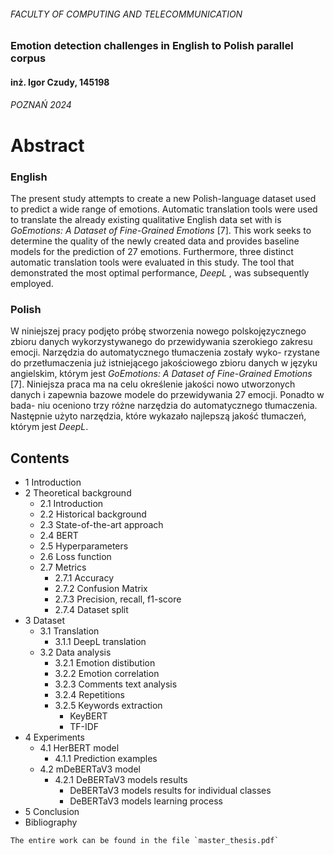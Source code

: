 ###### FACULTY OF COMPUTING AND TELECOMMUNICATION

### Emotion detection challenges in English to Polish parallel corpus

#### inż. Igor Czudy, 145198

###### POZNAŃ 2024


# Abstract

### English

The present study attempts to create a new Polish-language dataset used to predict a wide range of
emotions. Automatic translation tools were used to translate the already existing qualitative English
data set with is _GoEmotions: A Dataset of Fine-Grained Emotions_ [7]. This work seeks to determine
the quality of the newly created data and provides baseline models for the prediction of 27 emotions.
Furthermore, three distinct automatic translation tools were evaluated in this study. The tool that
demonstrated the most optimal performance, _DeepL_ , was subsequently employed.

### Polish

W niniejszej pracy podjęto próbę stworzenia nowego polskojęzycznego zbioru danych wykorzystywanego
do przewidywania szerokiego zakresu emocji. Narzędzia do automatycznego tłumaczenia zostały wyko-
rzystane do przetłumaczenia już istniejącego jakościowego zbioru danych w języku angielskim, którym
jest _GoEmotions: A Dataset of Fine-Grained Emotions_ [7]. Niniejsza praca ma na celu określenie jakości
nowo utworzonych danych i zapewnia bazowe modele do przewidywania 27 emocji. Ponadto w bada-
niu oceniono trzy różne narzędzia do automatycznego tłumaczenia. Następnie użyto narzędzia, które
wykazało najlepszą jakość tłumaczeń, którym jest _DeepL_.



## Contents

- 1 Introduction
- 2 Theoretical background
   - 2.1 Introduction
   - 2.2 Historical background
   - 2.3 State-of-the-art approach
   - 2.4 BERT
   - 2.5 Hyperparameters
   - 2.6 Loss function
   - 2.7 Metrics
      - 2.7.1 Accuracy
      - 2.7.2 Confusion Matrix
      - 2.7.3 Precision, recall, f1-score
      - 2.7.4 Dataset split
- 3 Dataset
   - 3.1 Translation
      - 3.1.1 DeepL translation
   - 3.2 Data analysis
      - 3.2.1 Emotion distibution
      - 3.2.2 Emotion correlation
      - 3.2.3 Comments text analysis
      - 3.2.4 Repetitions
      - 3.2.5 Keywords extraction
         - KeyBERT
         - TF-IDF
- 4 Experiments
   - 4.1 HerBERT model
      - 4.1.1 Prediction examples
   - 4.2 mDeBERTaV3 model
      - 4.2.1 DeBERTaV3 models results
         - DeBERTaV3 models results for individual classes
         - DeBERTaV3 models learning process
- 5 Conclusion
- Bibliography


```
The entire work can be found in the file `master_thesis.pdf`
```